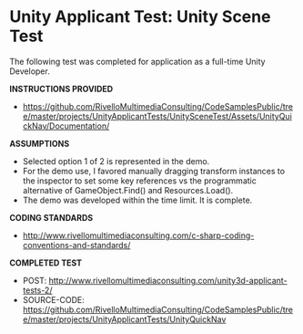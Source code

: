 Unity Applicant Test: Unity Scene Test
=====================================

The following test was completed for application as a full-time Unity Developer. 


**INSTRUCTIONS PROVIDED**
* https://github.com/RivelloMultimediaConsulting/CodeSamplesPublic/tree/master/projects/UnityApplicantTests/UnitySceneTest/Assets/UnityQuickNav/Documentation/


**ASSUMPTIONS**

* Selected option 1 of 2 is represented in the demo.
* For the demo use, I favored manually dragging transform instances to the inspector to set some key references vs the programmatic alternative of GameObject.Find() and Resources.Load().
* The demo was developed within the time limit. It is complete.

**CODING STANDARDS**

* http://www.rivellomultimediaconsulting.com/c-sharp-coding-conventions-and-standards/

**COMPLETED TEST**

* POST: http://www.rivellomultimediaconsulting.com/unity3d-applicant-tests-2/
* SOURCE-CODE: https://github.com/RivelloMultimediaConsulting/CodeSamplesPublic/tree/master/projects/UnityApplicantTests/UnityQuickNav
